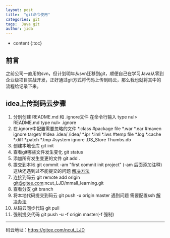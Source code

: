 ```yaml
---
layout: post
title:  "git命令使用"
categories: git
tags:  Java git
author: jida
---
```


* content
{:toc}


## 前言

之前公司一直用的svn，但计划明年从svn迁移到git，顺便自己在学习Java从零到企业级项目实战开发，正好通过git方式将代码上传到码云，那么我也就将其中的流程给记录下来。
## idea上传到码云步骤
1. 分别创建 README.md 和 .ignore文件
   在命令行输入
   type nul> README.md
   type nul> .ignore
2. 在.ignore中配置需要忽略的文件
    *.class
    #package file
    *.war *.ear
    #maven ignore
    target/
    #idea
    .idea/  /idea/  *.ipr  *.iml  *.iws
    #temp file
    *.log *.cache *.diff *.patch *.tmp
    #system ignore
    .DS_Store Thumbs.db
3. 创建本地仓库 git init
4. 查看git哪些文件发生变化 git status
5. 添加所有发生变更的文件 git add .
6. 提交到本地
    git commit -am "first commit init project"
    (-am 后面添加注释)
    这块还遇到过不能提交的问题
    [解决方法](https://blog.csdn.net/senior_lee/article/details/54667679)
7. 连接到码云
    git remote add origin git@gitee.com:ncut_LJD/mmall_learning.git
8. 查看分支 git branch
9. 将本地代码提交到码云
    git push -u origin master
    遇到问题 需要配置ssh
    [解决办法](https://blog.csdn.net/MAMAIMAI/article/details/79820704)
10. 从码云同步代码 git pull
11. 强制提交代码 git push -u -f origin master(-f 强制)
  ---
码云地址：https://gitee.com/ncut_LJD

